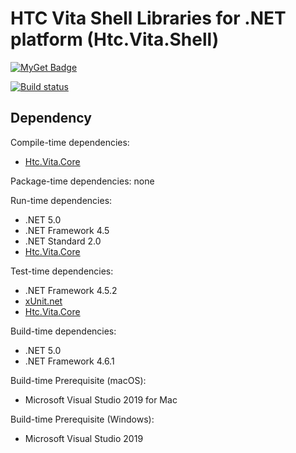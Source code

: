 # HTC Vita Shell Libraries for .NET platform (Htc.Vita.Shell)

[![MyGet Badge](https://buildstats.info/myget/viveportsoftware/Htc.Vita.Shell)](https://www.myget.org/feed/viveportsoftware/package/nuget/Htc.Vita.Shell)

[![Build status](https://ci.appveyor.com/api/projects/status/b7mo9dw9gxcb9rh9/branch/master?svg=true)](https://ci.appveyor.com/project/kenelin/vita-shell-csharp/branch/master)

## Dependency

Compile-time dependencies:

* [Htc.Vita.Core](https://www.nuget.org/packages/Htc.Vita.Core/)

Package-time dependencies: none

Run-time dependencies:

* .NET 5.0
* .NET Framework 4.5
* .NET Standard 2.0
* [Htc.Vita.Core](https://www.nuget.org/packages/Htc.Vita.Core/)

Test-time dependencies:

* .NET Framework 4.5.2
* [xUnit.net](https://xunit.net/)
* [Htc.Vita.Core](https://www.nuget.org/packages/Htc.Vita.Core/)

Build-time dependencies:

* .NET 5.0
* .NET Framework 4.6.1

Build-time Prerequisite (macOS):

* Microsoft Visual Studio 2019 for Mac

Build-time Prerequisite (Windows):

* Microsoft Visual Studio 2019
